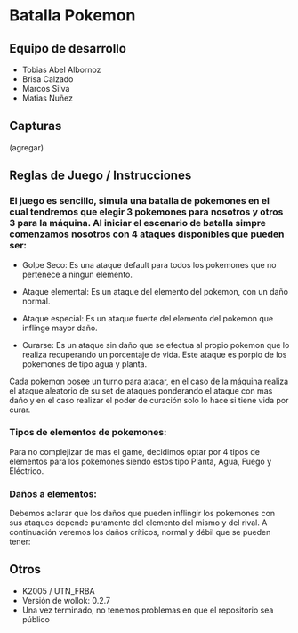 # Batalla Pokemon

## Equipo de desarrollo

- Tobias Abel Albornoz
- Brisa Calzado
- Marcos Silva
- Matias Nuñez

## Capturas

(agregar)

## Reglas de Juego / Instrucciones

### El juego es sencillo, simula una batalla de pokemones en el cual tendremos que elegir 3 pokemones para nosotros y otros 3 para la máquina. Al iniciar el escenario de batalla simpre comenzamos nosotros con 4 ataques disponibles que pueden ser: 

- Golpe Seco: Es una ataque default para todos los pokemones que no pertenece a ningun elemento.

- Ataque elemental: Es un ataque del elemento del pokemon, con un daño normal.

- Ataque especial: Es un ataque fuerte del elemento del pokemon que inflinge mayor daño.

- Curarse: Es un ataque sin daño que se efectua al propio pokemon que lo realiza recuperando un porcentaje de vida. Este ataque es porpio de los pokemones de tipo agua y planta.

Cada pokemon posee un turno para atacar, en el caso de la máquina realiza el ataque aleatorio de su set de ataques ponderando el ataque con mas daño y en el caso realizar el poder de curación solo lo hace si tiene vida por curar.

### Tipos de elementos de pokemones:
Para no complejizar de mas el game, decidimos optar por 4 tipos de elementos para los pokemones siendo estos tipo Planta, Agua, Fuego y Eléctrico.

### Daños a elementos:
Debemos aclarar que los daños que pueden inflingir los pokemones con sus ataques depende puramente del elemento del mismo y del rival.
A continuación veremos los daños críticos, normal y débil que se pueden tener:


## Otros

- K2005 / UTN_FRBA
- Versión de wollok: 0.2.7
- Una vez terminado, no tenemos problemas en que el repositorio sea público 
